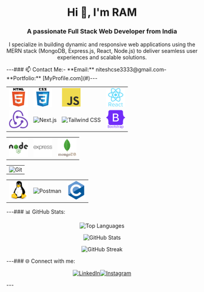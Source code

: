 <h1 align="center">Hi 👋, I'm RAM</h1><h3 align="center">A passionate Full Stack Web Developer from India</h3><p align="center">I specialize in building dynamic and responsive web applications using the MERN stack (MongoDB, Express.js, React, Node.js) to deliver seamless user experiences and scalable solutions.</p>---### 📫 Contact Me:- **Email:** niteshcse3333@gmail.com- **Portfolio:** [MyProfile.com](#)---<table align="center"><tr><td><img src="https://raw.githubusercontent.com/devicons/devicon/master/icons/html5/html5-original-wordmark.svg" alt="HTML5" width="50" height="50" /></td><td><img src="https://raw.githubusercontent.com/devicons/devicon/master/icons/css3/css3-original-wordmark.svg" alt="CSS3" width="50" height="50" /></td><td><img src="https://raw.githubusercontent.com/devicons/devicon/master/icons/javascript/javascript-original.svg" alt="JavaScript" width="50" height="50" /></td><td><img src="https://raw.githubusercontent.com/devicons/devicon/master/icons/react/react-original-wordmark.svg" alt="React" width="50" height="50" /></td></tr><tr><td><img src="https://raw.githubusercontent.com/devicons/devicon/master/icons/redux/redux-original.svg" alt="Redux" width="50" height="50" /></td><td><img src="https://cdn.worldvectorlogo.com/logos/nextjs-2.svg" alt="Next.js" width="50" height="50" /></td><td><img src="https://www.vectorlogo.zone/logos/tailwindcss/tailwindcss-icon.svg" alt="Tailwind CSS" width="50" height="50" /></td><td><img src="https://raw.githubusercontent.com/devicons/devicon/master/icons/bootstrap/bootstrap-plain-wordmark.svg" alt="Bootstrap" width="50" height="50" /></td></tr></table><table align="center"><tr><td><img src="https://raw.githubusercontent.com/devicons/devicon/master/icons/nodejs/nodejs-original-wordmark.svg" alt="Node.js" width="50" height="50" /></td><td><img src="https://raw.githubusercontent.com/devicons/devicon/master/icons/express/express-original-wordmark.svg" alt="Express.js" width="50" height="50" /></td><td><img src="https://raw.githubusercontent.com/devicons/devicon/master/icons/mongodb/mongodb-original-wordmark.svg" alt="MongoDB" width="50" height="50" /></td></tr></table><table align="center"><tr><td><img src="https://www.vectorlogo.zone/logos/git-scm/git-scm-icon.svg" alt="Git" width="50" height="50" /></td></tr></table><table align="center"><tr><td><img src="https://raw.githubusercontent.com/devicons/devicon/master/icons/linux/linux-original.svg" alt="Linux" width="50" height="50" /></td><td><img src="https://www.vectorlogo.zone/logos/getpostman/getpostman-icon.svg" alt="Postman" width="50" height="50" /></td><td><img src="https://raw.githubusercontent.com/devicons/devicon/master/icons/c/c-original.svg" alt="C" width="50" height="50" /></td></tr></table>---### 📊 GitHub Stats:<p align="center"><img src="https://github-readme-stats.vercel.app/api/top-langs?username=codemonitor-lab&show_icons=true&locale=en&layout=compact" alt="Top Languages" /></p><p align="center"><img src="https://github-readme-stats.vercel.app/api?username=codemonitor-lab&show_icons=true&locale=en" alt="GitHub Stats" /></p><p align="center"><img src="https://github-readme-streak-stats.herokuapp.com/?user=codemonitor-lab" alt="GitHub Streak" /></p>---### 🌐 Connect with me:<p align="center"><a href="https://linkedin.com/in/linkdin" target="_blank"><img src="https://raw.githubusercontent.com/rahuldkjain/github-profile-readme-generator/master/src/images/icons/Social/linked-in-alt.svg" alt="LinkedIn" height="40" width="40" /></a><a href="https://instagram.com/dev_nitsh" target="_blank"><img src="https://raw.githubusercontent.com/rahuldkjain/github-profile-readme-generator/master/src/images/icons/Social/instagram.svg" alt="Instagram" height="40" width="40" /></a></p>---
